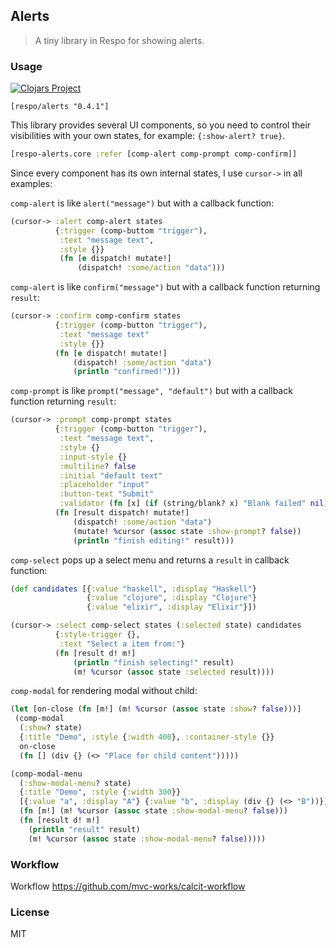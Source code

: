 
Alerts
----

> A tiny library in Respo for showing alerts.

### Usage

[![Clojars Project](https://img.shields.io/clojars/v/respo/alerts.svg)](https://clojars.org/respo/alerts)

```edn
[respo/alerts "0.4.1"]
```

This library provides several UI components, so you need to control their visibilities with your own states, for example: `{:show-alert? true}`.

```clojure
[respo-alerts.core :refer [comp-alert comp-prompt comp-confirm]]
```

Since every component has its own internal states, I use `cursor->` in all examples:

`comp-alert` is like `alert("message")` but with a callback function:

```clojure
(cursor-> :alert comp-alert states
          {:trigger (comp-buttom "trigger"),
           :text "message text",
           :style {}}
           (fn [e dispatch! mutate!]
               (dispatch! :some/action "data")))
```

`comp-alert` is like `confirm("message")` but with a callback function returning `result`:

```clojure
(cursor-> :confirm comp-confirm states
          {:trigger (comp-button "trigger"),
           :text "message text"
           :style {}}
          (fn [e dispatch! mutate!]
              (dispatch! :some/action "data")
              (println "confirmed!")))
```

`comp-prompt` is like `prompt("message", "default")` but with a callback function returning `result`:

```clojure
(cursor-> :prompt comp-prompt states
          {:trigger (comp-button "trigger"),
           :text "message text",
           :style {}
           :input-style {}
           :multiline? false
           :initial "default text"
           :placeholder "input"
           :button-text "Submit"
           :validator (fn [x] (if (string/blank? x) "Blank failed" nil))}
          (fn [result dispatch! mutate!]
              (dispatch! :some/action "data")
              (mutate! %cursor (assoc state :show-prompt? false))
              (println "finish editing!" result)))
```

`comp-select` pops up a select menu and returns a `result` in callback function:

```clojure
(def candidates [{:value "haskell", :display "Haskell"}
                 {:value "clojure", :display "Clojure"}
                 {:value "elixir", :display "Elixir"}])

(cursor-> :select comp-select states (:selected state) candidates
          {:style-trigger {},
           :text "Select a item from:"}
          (fn [result d! m!]
              (println "finish selecting!" result)
              (m! %cursor (assoc state :selected result))))
```

`comp-modal` for rendering modal without child:

```clojure
(let [on-close (fn [m!] (m! %cursor (assoc state :show? false)))]
 (comp-modal
  (:show? state)
  {:title "Demo", :style {:width 400}, :container-style {}}
  on-close
  (fn [] (div {} (<> "Place for child content")))))
```

```clojure
(comp-modal-menu
  (:show-modal-menu? state)
  {:title "Demo", :style {:width 300}}
  [{:value "a", :display "A"} {:value "b", :display (div {} (<> "B"))}]
  (fn [m!] (m! %cursor (assoc state :show-modal-menu? false)))
  (fn [result d! m!]
    (println "result" result)
    (m! %cursor (assoc state :show-modal-menu? false)))))
```

### Workflow

Workflow https://github.com/mvc-works/calcit-workflow

### License

MIT
